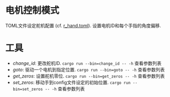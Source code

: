 # 电机控制模式

TOML文件设定舵机配置 (cf. [r_hand.toml](config/r_hand.toml)).
设置电机ID和每个手指的角度偏移.

# 工具
- *change_id*: 更改舵机ID. `cargo run --bin=change_id -- -h` 查看参数列表
- *goto*: 驱动一个电机到指定位置. `cargo run --bin=goto -- -h` 查看参数列表
- *get_zeros*: 设置舵机零位. `cargo run --bin=get_zeros -- -h` 查看参数列表
- *set_zeros*: 移动手到config文件设定的初始位置. `cargo run --bin=set_zeros -- -h` 查看参数列表
